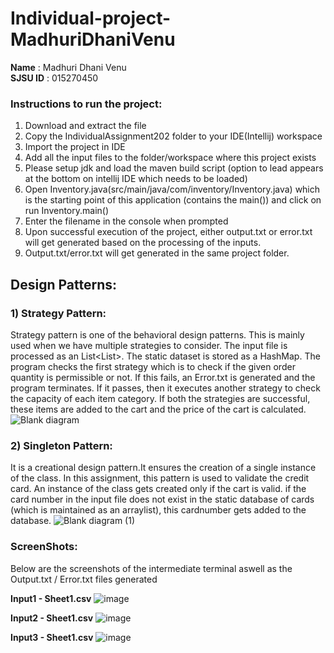 # Individual-project-MadhuriDhaniVenu

**Name** : Madhuri Dhani Venu <br />
**SJSU ID** : 015270450

### Instructions to run the project:
1) Download and extract the file
2) Copy the IndividualAssignment202 folder to your IDE(Intellij) workspace
3) Import the project in IDE
4) Add all the input files to the folder/workspace where this project exists
5) Please setup jdk and load the maven build script (option to lead appears at the bottom on intellij IDE which needs to be loaded)
6)  Open Inventory.java(src/main/java/com/inventory/Inventory.java) which is the starting point of this application (contains the main()) and click on run Inventory.main()
7) Enter the filename in the console when prompted
8) Upon successful execution of the project, either output.txt or error.txt will get generated based on the processing of the inputs.
9) Output.txt/error.txt will get generated in the same project folder.
 
## Design Patterns:
### 1) Strategy Pattern:
Strategy pattern is one of the behavioral design patterns. This is mainly used when we have multiple strategies to consider.
The input file is processed as an List<List<String>>. The static dataset is stored as a HashMap. 
The program checks the first strategy which is to check if the given order quantity is permissible or not. If this fails, an Error.txt is generated and the program terminates. If it passes, then it executes another strategy to check the capacity of each item category.
If both the strategies are successful, these items are added to the cart and the price of the cart is calculated.
![Blank diagram](https://user-images.githubusercontent.com/77411174/144794785-b4b4f9c6-45bc-4118-a71e-65b68e56e609.png)

 
### 2) Singleton Pattern:
It is a creational design pattern.It ensures the creation of a single instance of the class.
In this assignment, this pattern is used to validate the credit card. An instance of the class gets created only if the cart is valid. if the card number in the input file does not exist in the static database of cards (which is maintained as an arraylist), this cardnumber gets added to the database. 
  ![Blank diagram (1)](https://user-images.githubusercontent.com/77411174/144794831-9bc5c9bb-bd55-4478-90c6-bd6528e21e05.png)

 
 ### ScreenShots:<br />
 Below are the screenshots of the intermediate terminal aswell as the Output.txt / Error.txt files generated
  
 **Input1 - Sheet1.csv**
  ![image](https://user-images.githubusercontent.com/77411174/144794963-2778edad-ed00-450b-8e61-155f6b0885a7.png)

  
 **Input2 - Sheet1.csv**
  ![image](https://user-images.githubusercontent.com/77411174/144795020-783e46dc-2f29-4806-a4f4-494e3609eb0a.png)

  
  **Input3 - Sheet1.csv**
  ![image](https://user-images.githubusercontent.com/77411174/144795065-f3a7a058-954f-4ba2-8569-04200286d46c.png)

